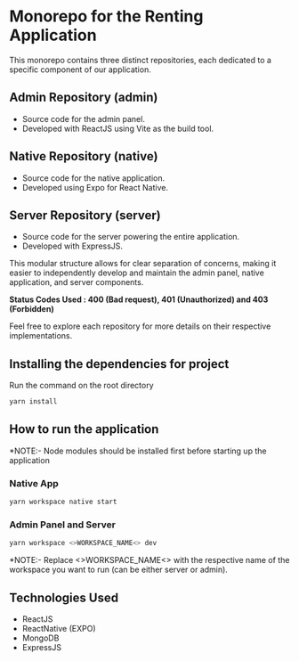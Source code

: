 # Monorepo for the Renting Application

This monorepo contains three distinct repositories, each dedicated to a specific component of our application.

## Admin Repository (admin)

- Source code for the admin panel.
- Developed with ReactJS using Vite as the build tool.

## Native Repository (native)

- Source code for the native application.
- Developed using Expo for React Native.

## Server Repository (server)

- Source code for the server powering the entire application.
- Developed with ExpressJS.

This modular structure allows for clear separation of concerns, making it easier to independently develop and maintain the admin panel, native application, and server components.

<b>Status Codes Used : 400 (Bad request), 401 (Unauthorized) and 403 (Forbidden)</b>

Feel free to explore each repository for more details on their respective implementations.

## Installing the dependencies for project

Run the command on the root directory

```sh
yarn install
```

## How to run the application

\*NOTE:- Node modules should be installed first before starting up the application

### Native App

```sh
yarn workspace native start
```

### Admin Panel and Server

```sh
yarn workspace <>WORKSPACE_NAME<> dev
```

\*NOTE:- Replace <>WORKSPACE_NAME<> with the respective name of the workspace you want to run (can be either server or admin).

## Technologies Used

- ReactJS
- ReactNative (EXPO)
- MongoDB
- ExpressJS
